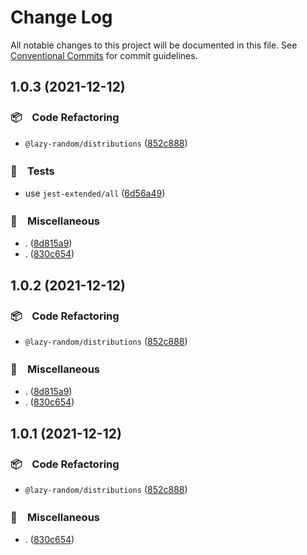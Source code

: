 # Change Log

All notable changes to this project will be documented in this file.
See [Conventional Commits](https://conventionalcommits.org) for commit guidelines.

## 1.0.3 (2021-12-12)


### 📦　Code Refactoring

* `@lazy-random/distributions` ([852c888](https://github.com/bluelovers/ws-random/commit/852c888b8be1ac7cd6cce5c3fe3fe4ed60ad01f8))


### 🚨　Tests

* use `jest-extended/all` ([6d56a49](https://github.com/bluelovers/ws-random/commit/6d56a49e94ec701cd8744632a04871cba4e59ea8))


### 🔖　Miscellaneous

* . ([8d815a9](https://github.com/bluelovers/ws-random/commit/8d815a9451f12cabc9b81680e463d429c45f2506))
* . ([830c654](https://github.com/bluelovers/ws-random/commit/830c6544fcb622f95c789f84d62011165e6990df))





## 1.0.2 (2021-12-12)


### 📦　Code Refactoring

* `@lazy-random/distributions` ([852c888](https://github.com/bluelovers/ws-random/commit/852c888b8be1ac7cd6cce5c3fe3fe4ed60ad01f8))


### 🔖　Miscellaneous

* . ([8d815a9](https://github.com/bluelovers/ws-random/commit/8d815a9451f12cabc9b81680e463d429c45f2506))
* . ([830c654](https://github.com/bluelovers/ws-random/commit/830c6544fcb622f95c789f84d62011165e6990df))





## 1.0.1 (2021-12-12)


### 📦　Code Refactoring

* `@lazy-random/distributions` ([852c888](https://github.com/bluelovers/ws-random/commit/852c888b8be1ac7cd6cce5c3fe3fe4ed60ad01f8))


### 🔖　Miscellaneous

* . ([830c654](https://github.com/bluelovers/ws-random/commit/830c6544fcb622f95c789f84d62011165e6990df))
